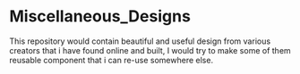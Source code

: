 # Miscellaneous_Designs
This repository would contain beautiful and useful design from various creators that i have found online and built, I would try to make some of them reusable component that i can re-use somewhere else. 
